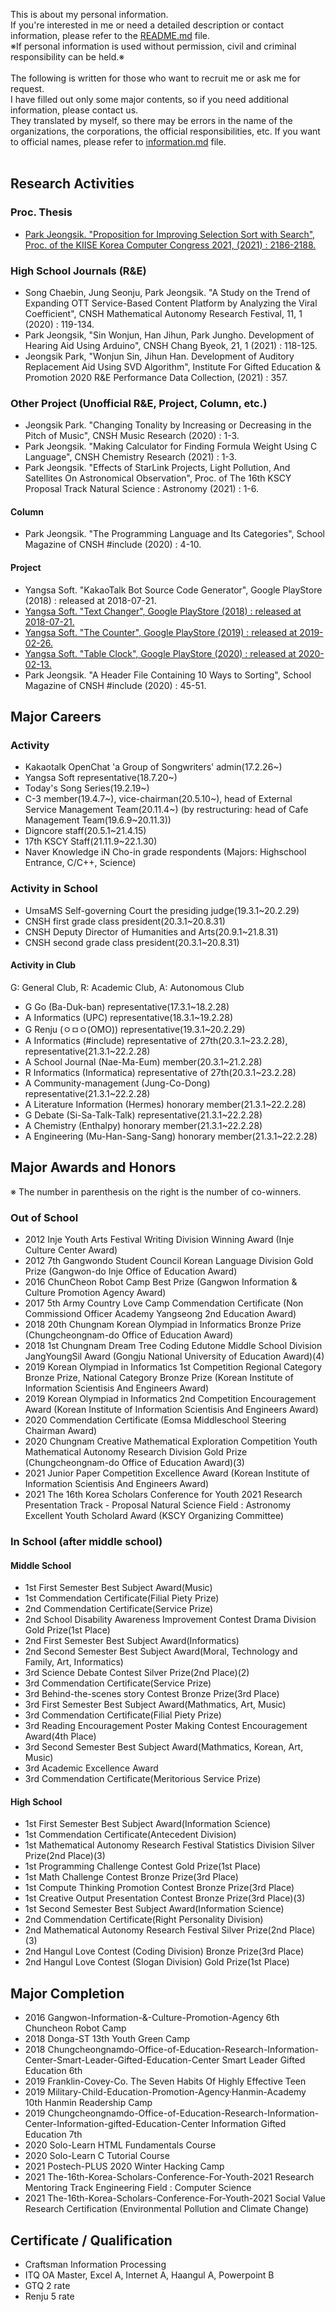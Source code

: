 This is about my personal information.<br>
If you're interested in me or need a detailed description or contact information, please refer to the [README.md](README.md) file.<br>
※If personal information is used without permission, civil and criminal responsibility can be held.※<br><br>
The following is written for those who want to recruit me or ask me for request.<br>
I have filled out only some major contents, so if you need additional information, please contact us.
<br>
They translated by myself, so there may be errors in the name of the organizations, the corporations, the official responsibilities, etc. If you want to official names, please refer to [information.md](information.md) file.<br><br>

## Research Activities
### Proc. Thesis
* [Park Jeongsik. "Proposition for Improving Selection Sort with Search", Proc. of the KIISE Korea Computer Congress 2021, (2021) : 2186-2188.](https://www.dbpia.co.kr/journal/articleDetail?nodeId=NODE10583574)
### High School Journals (R&E)
* Song Chaebin, Jung Seonju, Park Jeongsik. "A Study on the Trend of Expanding OTT Service-Based Content Platform by Analyzing the Viral Coefficient", CNSH Mathematical Autonomy Research Festival, 11, 1 (2020) : 119-134.
* Park Jeongsik, "Sin Wonjun, Han Jihun, Park Jungho. Development of Hearing Aid Using Arduino", CNSH Chang Byeok, 21, 1 (2021) : 118-125.
* Jeongsik Park, "Wonjun Sin, Jihun Han. Development of Auditory Replacement Aid Using SVD Algorithm", Institute For Gifted Education & Promotion 2020 R&E Performance Data Collection, (2021) : 357.
### Other Project (Unofficial R&E, Project, Column, etc.)
* Jeongsik Park. "Changing Tonality by Increasing or Decreasing in the Pitch of Music", CNSH Music Research (2020) : 1-3.
* Park Jeongsik. "Making Calculator for Finding Formula Weight Using C Language", CNSH Chemistry Research (2021) : 1-3.
* Park Jeongsik. "Effects of StarLink Projects, Light Pollution, And Satellites On Astronomical Observation", Proc. of The 16th KSCY Proposal Track Natural Science : Astronomy (2021) : 1-6.
#### Column
* Park Jeongsik. "The Programming Language and Its Categories", School Magazine of CNSH #include (2020) : 4-10.
#### Project
* Yangsa Soft. "KakaoTalk Bot Source Code Generator", Google PlayStore (2018) : released at 2018-07-21.
* [Yangsa Soft. "Text Changer", Google PlayStore (2018) : released at 2018-07-21.](https://play.google.com/store/apps/details?id=com.yangsa.app.textchanger)
* [Yangsa Soft. "The Counter", Google PlayStore (2019) : released at 2019-02-26.](https://play.google.com/store/apps/details?id=com.yangsa.app.counter)
* [Yangsa Soft. "Table Clock", Google PlayStore (2020) : released at 2020-02-13.](https://play.google.com/store/apps/details?id=com.yangsa.app.clock)
* Park Jeongsik. "A Header File Containing 10 Ways to Sorting", School Magazine of CNSH #include (2020) : 45-51.

## Major Careers

### Activity
* Kakaotalk OpenChat 'a Group of Songwriters' admin(17.2.26~)
* Yangsa Soft representative(18.7.20~)
* Today's Song Series(19.2.19~)
* C-3 member(19.4.7~), vice-chairman(20.5.10~), head of External Service Management Team(20.11.4~) (by restructuring: head of Cafe Management Team(19.6.9~20.11.3))
* Digncore staff(20.5.1~21.4.15)
* 17th KSCY Staff(21.11.9~22.1.30)
* Naver Knowledge iN Cho-in grade respondents (Majors: Highschool Entrance, C/C++, Science)

### Activity in School
* UmsaMS Self-governing Court the presiding judge(19.3.1~20.2.29)
* CNSH first grade class president(20.3.1~20.8.31)
* CNSH Deputy Director of Humanities and Arts(20.9.1~21.8.31)
* CNSH second grade class president(20.3.1~20.8.31)
#### Activity in Club
G: General Club, R: Academic Club, A: Autonomous Club
* G Go (Ba-Duk-ban) representative(17.3.1~18.2.28)
* A Informatics (UPC) representative(18.3.1~19.2.28)
* G Renju (ㅇㅁㅇ(OMO)) representative(19.3.1~20.2.29)
* A Informatics (#include) representative of 27th(20.3.1~23.2.28), representative(21.3.1~22.2.28)
* A School Journal (Nae-Ma-Eum) member(20.3.1~21.2.28)
* R Informatics (Informatica) representative of 27th(20.3.1~23.2.28)
* A Community-management (Jung-Co-Dong) representative(21.3.1~22.2.28)
* A Literature Information (Hermes) honorary member(21.3.1~22.2.28)
* G Debate (Si-Sa-Talk-Talk) representative(21.3.1~22.2.28)
* A Chemistry (Enthalpy) honorary member(21.3.1~22.2.28)
* A Engineering (Mu-Han-Sang-Sang) honorary member(21.3.1~22.2.28)


## Major Awards and Honors
※ The number in parenthesis on the right is the number of co-winners.

### Out of School
* 2012 Inje Youth Arts Festival Writing Division Winning Award (Inje Culture Center Award)
* 2012 7th Gangwondo Student Council Korean Language Division Gold Prize (Gangwon-do Inje Office of Education Award)
* 2016 ChunCheon Robot Camp Best Prize (Gangwon Information & Culture Promotion Agency Award)
* 2017 5th Army Country Love Camp Commendation Certificate (Non Commissiond Officer Academy Yangseong 2nd Education Award)
* 2018 20th Chungnam Korean Olympiad in Informatics Bronze Prize (Chungcheongnam-do Office of Education Award)
* 2018 1st Chungnam Dream Tree Coding Edutone Middle School Division JangYoungSil Award (Gongju National University of Education Award)(4)
* 2019 Korean Olympiad in Informatics 1st Competition Regional Category Bronze Prize, National Category Bronze Prize (Korean Institute of Information Scientisis And Engineers Award)
* 2019 Korean Olympiad in Informatics 2nd Competition Encouragement Award (Korean Institute of Information Scientisis And Engineers Award)
* 2020 Commendation Certificate (Eomsa Middleschool Steering Chairman Award)
* 2020 Chungnam Creative Mathematical Exploration Competition Youth Mathematical Autonomy Research Division Gold Prize (Chungcheongnam-do Office of Education Award)(3)
* 2021 Junior Paper Competition Excellence Award (Korean Institute of Information Scientisis And Engineers Award)
* 2021 The 16th Korea Scholars Conference for Youth 2021 Research Presentation Track - Proposal Natural Science Field : Astronomy Excellent Youth Scholard Award (KSCY Organizing Committee)

### In School (after middle school)
#### Middle School
* 1st First Semester Best Subject Award(Music)
* 1st Commendation Certificate(Filial Piety Prize)
* 2nd Commendation Certificate(Service Prize)
* 2nd School Disability Awareness Improvement Contest Drama Division Gold Prize(1st Place)
* 2nd First Semester Best Subject Award(Informatics)
* 2nd Second Semester Best Subject Award(Moral, Technology and Family, Art, Informatics)
* 3rd Science Debate Contest Silver Prize(2nd Place)(2)
* 3rd Commendation Certificate(Service Prize)
* 3rd Behind-the-scenes story Contest Bronze Prize(3rd Place)
* 3rd First Semester Best Subject Award(Mathmatics, Art, Music)
* 3rd Commendation Certificate(Filial Piety Prize)
* 3rd Reading Encouragement Poster Making Contest Encouragement Award(4th Place)
* 3rd Second Semester Best Subject Award(Mathmatics, Korean, Art, Music)
* 3rd Academic Excellence Award
* 3rd Commendation Certificate(Meritorious Service Prize)
#### High School
* 1st First Semester Best Subject Award(Information Science)
* 1st Commendation Certificate(Antecedent Division)
* 1st Mathematical Autonomy Research Festival Statistics Division Silver Prize(2nd Place)(3)
* 1st Programming Challenge Contest Gold Prize(1st Place)
* 1st Math Challenge Contest Bronze Prize(3rd Place)
* 1st Compute Thinking Promotion Contest Bronze Prize(3rd Place)
* 1st Creative Output Presentation Contest Bronze Prize(3rd Place)(3)
* 1st Second Semester Best Subject Award(Information Science)
* 2nd Commendation Certificate(Right Personality Division)
* 2nd Mathematical Autonomy Research Festival Silver Prize(2nd Place)(3)
* 2nd Hangul Love Contest (Coding Division) Bronze Prize(3rd Place)
* 2nd Hangul Love Contest (Slogan Division) Gold Prize(1st Place)

## Major Completion
* 2016 Gangwon-Information-&-Culture-Promotion-Agency 6th Chuncheon Robot Camp
* 2018 Donga-ST 13th Youth Green Camp
* 2018 Chungcheongnamdo-Office-of-Education-Research-Information-Center-Smart-Leader-Gifted-Education-Center Smart Leader Gifted Education 6th
* 2019 Franklin-Covey-Co. The Seven Habits Of Highly Effective Teen
* 2019 Military-Child-Education-Promotion-Agency·Hanmin-Academy 10th Hanmin Readership Camp
* 2019 Chungcheongnamdo-Office-of-Education-Research-Information-Center-Information-gifted-Education-Center Information Gifted Education 7th
* 2020 Solo-Learn HTML Fundamentals Course
* 2020 Solo-Learn C Tutorial Course
* 2021 Postech-PLUS 2020 Winter Hacking Camp
* 2021 The-16th-Korea-Scholars-Conference-For-Youth-2021 Research Mentoring Track Engineering Field : Computer Science
* 2021 The-16th-Korea-Scholars-Conference-For-Youth-2021 Social Value Research Certification (Environmental Pollution and Climate Change)

## Certificate / Qualification
* Craftsman Information Processing
* ITQ OA Master, Excel A, Internet A, Haangul A, Powerpoint B
* GTQ 2 rate
* Renju 5 rate
